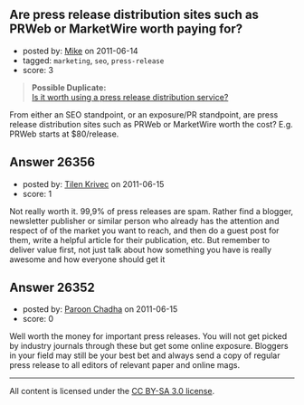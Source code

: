 ## Are press release distribution sites such as PRWeb or MarketWire worth paying for?

- posted by: [Mike](https://stackexchange.com/users/-1/9699-mike) on 2011-06-14
- tagged: `marketing`, `seo`, `press-release`
- score: 3

> **Possible Duplicate:**  
> [Is it worth using a press release distribution service?](http://answers.onstartups.com/questions/6142/is-it-worth-using-a-press-release-distribution-service)  

<!-- End of automatically inserted text -->

From either an SEO standpoint, or an exposure/PR standpoint, are press release distribution sites such as PRWeb or MarketWire worth the cost? E.g. PRWeb starts at $80/release.


## Answer 26356

- posted by: [Tilen Krivec](https://stackexchange.com/users/-1/19852-tilen-krivec) on 2011-06-15
- score: 1

Not really worth it. 99,9% of press releases are spam. Rather find a blogger, newsletter publisher or similar person who already has the attention and respect of of the market you want to reach, and then do a guest post for them, write a helpful article for their publication, etc. But remember to deliver value first, not just talk about how something you have is really awesome and how everyone should get it


## Answer 26352

- posted by: [Paroon Chadha](https://stackexchange.com/users/-1/5991-paroon-chadha) on 2011-06-15
- score: 0

Well worth the money for important press releases. You will not get picked by industry journals through these but get some online exposure. Bloggers in your field may still be your best bet and always send a copy of regular press release to all editors of relevant paper and online mags.



---

All content is licensed under the [CC BY-SA 3.0 license](https://creativecommons.org/licenses/by-sa/3.0/).
